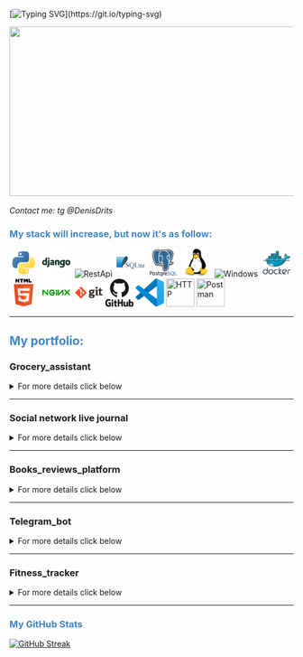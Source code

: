 [![Typing SVG](https://readme-typing-svg.herokuapp.com?color=3d85c6&lines=I'm+Denis.+Study+and+like+Python.)](https://git.io/typing-svg)

<div align="center">
  <img src="https://media.giphy.com/media/dWesBcTLavkZuG35MI/giphy.gif" width="600" height="300"/>
</div>

_Contact me: tg @DenisDrits_

<h3><span style="color: #3d85c6"> My stack will increase, but now it's as follow:</span></h3>

<div>
  <img src="https://github.com/devicons/devicon/blob/master/icons/python/python-original.svg" title="Python" alt="Python" width="50" height="50"/>&nbsp;  
  <img src="https://github.com/devicons/devicon/blob/master/icons/django/django-plain-wordmark.svg" title="Django" alt="Django" width="50" height="50"/>&nbsp;
  <img src="https://user-images.githubusercontent.com/25181517/192107858-fe19f043-c502-4009-8c47-476fc89718ad.png" title="RestApi" alt="RestApi" width="50" height="50"/>&nbsp;
  <img src="https://github.com/devicons/devicon/blob/master/icons/sqlite/sqlite-original-wordmark.svg" title="Sqlite" alt="Sqlite" width="50" height="50"/>&nbsp;  
  <img src="https://github.com/devicons/devicon/blob/master/icons/postgresql/postgresql-original-wordmark.svg" title="Postgresql" alt="Postgresql" width="50" height="50"/>&nbsp;
  <img src="https://github.com/devicons/devicon/blob/master/icons/linux/linux-original.svg" title="Linux" alt="Linux" width="50" height="50"/>&nbsp;
  <img src="https://user-images.githubusercontent.com/25181517/186884150-05e9ff6d-340e-4802-9533-2c3f02363ee3.png" title="Windows" alt="Windows" width="50" height="50"/>&nbsp;
  <img src="https://github.com/devicons/devicon/blob/master/icons/docker/docker-original-wordmark.svg" title="Docker" alt="Docker" width="50" height="50"/>&nbsp;
  <img src="https://github.com/devicons/devicon/blob/master/icons/html5/html5-original-wordmark.svg" title="HTML5" alt="HTML" width="50" height="50"/>&nbsp;
  <img src="https://github.com/devicons/devicon/blob/master/icons/nginx/nginx-original.svg" title="Nginx" alt="Nginx" width="50" height="50"/>&nbsp;
  <img src="https://github.com/devicons/devicon/blob/master/icons/git/git-original-wordmark.svg" title="Git" **alt="Git" width="50" height="50"/>
  <img src="https://github.com/devicons/devicon/blob/master/icons/github/github-original-wordmark.svg" title="GitHub" **alt="GitHub" width="50" height="50"/>
  <img src="https://github.com/devicons/devicon/blob/master/icons/vscode/vscode-original.svg" title="VSCode" **alt="VSCode" width="50" height="50"/>
  <img src="https://user-images.githubusercontent.com/25181517/192107854-765620d7-f909-4953-a6da-36e1ef69eea6.png" title="HTTP" **alt="HTTP" width="50" height="50"/>
  <img src="https://user-images.githubusercontent.com/25181517/192109061-e138ca71-337c-4019-8d42-4792fdaa7128.png" title="Postman" **alt="Postman" width="50" height="50"/>
</div>

---

<h2><span style="color: #3d85c6"> My portfolio:</span></h2>
<h3>Grocery_assistant</font></h3>
<p>
<details>
<summary>For more details click below</summary>
The Grocery Assistant app is a website where users will publish recipes, add other people's recipes to favorites and subscribe to publications by other authors.

![Grocery_assistant](https://github.com/Den2605/Den2605/assets/123579969/0dcc2f54-dc1f-44be-8f33-87157d297fe1)

<a href="http://github.com/Den2605/grocery_assistant">Project on git</a>
</details>
</p>

---

<h3>Social network live journal</font></h3>
<p>
<details>
<summary>For more details click below</summary>
You can create your diary, read others', follow authors and enjoy there publications on subscription page.

![Social_network](https://github.com/Den2605/Den2605/assets/123579969/9097a073-09a8-4ff2-b2ce-e4571c2ef3d7)

<a href="http://github.com/Den2605/hw05_final">Project on git</a>
</details>
</p>

---

<h3>Books_reviews_platform</h3>
<p>
<details>
<summary>For more details click below</summary>
Here you can add your review to any book, rate it, cooment others' reviews.

<a href="https://github.com/Den2605/books_reviews_platform">Project on git</a>
</details>
</p>

---

<h3>Telegram_bot </font></h3>
<p>
<details>
<summary>For more details click below</summary>
Bot assistant for parsing the status of homework verification in Yandex.Practicum.

<a href="http://github.com/Den2605/telegram_bot">Project on git</a>
</details>
</p>

---

<h3>Fitness_tracker </font></h3>
<p>
<details>
<summary>For more details click below</summary>
A fitness tracker software module that processes data for three types of workouts: running, walking and swimming.

<a href="http://github.com/Den2605/fitness_tracker">Project on git</a>
</details>
</p>

---

<h3><span style="color: #3d85c6"> My GitHub Stats</span></h3>

[![GitHub Streak](http://github-readme-streak-stats.herokuapp.com?user=Den2605&theme=dark&background=000000)](https://git.io/streak-stats)

